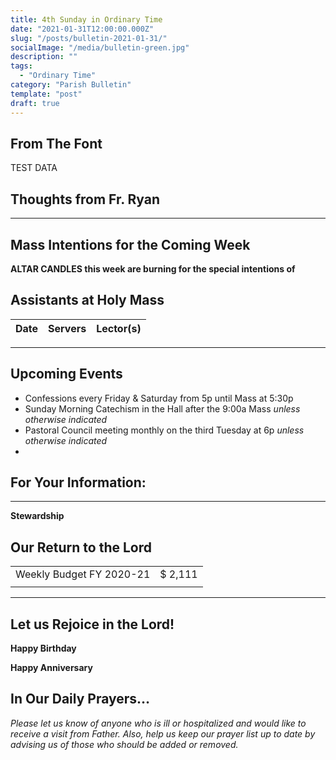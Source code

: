 ```yaml
---
title: 4th Sunday in Ordinary Time
date: "2021-01-31T12:00:00.000Z"
slug: "/posts/bulletin-2021-01-31/"
socialImage: "/media/bulletin-green.jpg"
description: ""
tags:
  - "Ordinary Time"
category: "Parish Bulletin"
template: "post"
draft: true
---
```


## From The Font

TEST DATA

## Thoughts from Fr. Ryan

---

## Mass Intentions for the Coming Week

**ALTAR CANDLES this week are burning for the special intentions of**

## Assistants at Holy Mass

| Date | Servers | Lector(s) |
| :--: | :-----: | :-------: |

---

## Upcoming Events

- Confessions every Friday & Saturday from 5p until Mass at 5:30p
- Sunday Morning Catechism in the Hall after the 9:00a Mass _unless otherwise indicated_
- Pastoral Council meeting monthly on the third Tuesday at 6p _unless otherwise indicated_
-

## For Your Information:

---

**Stewardship**

## Our Return to the Lord

|                          |         |
| :----------------------- | ------: |
| Weekly Budget FY 2020-21 | $ 2,111 |
|                          |         |

---

## Let us Rejoice in the Lord!

**Happy Birthday**

**Happy Anniversary**

## In Our Daily Prayers…

_Please let us know of anyone who is ill or hospitalized and would like to receive a visit from Father. Also, help us keep our prayer list up to date by advising us of those who should be added or removed._
